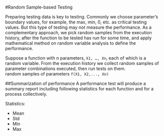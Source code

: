 #Random Sample-based Testing

Preparing testing data is key to testing. Commonly we choose parameter’s boundary values, for example, the max, min, 0, etc. as critical testing values. But this type of testing may not measure the performance. As a complementary approach, we pick random samples from the execution history, after the function to be tested has run for some time, and apply mathematical method on random variable analysis to define the performance.

Suppose a function with n parameters, `X1, …, Xn`, each of which is a random variable. From the execution history we collect random samples of parameter combinations executed, then run tests on them.   
random samples  of parameters
`f(X1, X2,..., Xn)`

##Summarization of performance
A performance test will produce a summary report including following statistics for each function and for a process collectively. 

Statistics: 
* Mean
* Std
* Min
* Max




